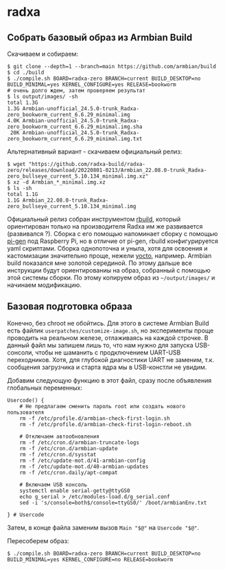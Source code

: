 # radxa

## Собрать базовый образ из Armbian Build

Скачиваем и собираем:

~~~
$ git clone --depth=1 --branch=main https://github.com/armbian/build
$ cd ./build
$ ./compile.sh BOARD=radxa-zero BRANCH=current BUILD_DESKTOP=no BUILD_MINIMAL=yes KERNEL_CONFIGURE=yes RELEASE=bookworm
# очень долго ждем, затем проверяем результат
$ ls output/images/ -sh
total 1.3G
1.3G Armbian-unofficial_24.5.0-trunk_Radxa-zero_bookworm_current_6.6.29_minimal.img
4.0K Armbian-unofficial_24.5.0-trunk_Radxa-zero_bookworm_current_6.6.29_minimal.img.sha
 20K Armbian-unofficial_24.5.0-trunk_Radxa-zero_bookworm_current_6.6.29_minimal.img.txt
~~~

Альтернативный вариант - скачиваем официальный релиз:

~~~
$ wget "https://github.com/radxa-build/radxa-zero/releases/download/20220801-0213/Armbian_22.08.0-trunk_Radxa-zero_bullseye_current_5.10.134_minimal.img.xz"
$ xz -d Armbian_*_minimal.img.xz
$ ls -sh
total 1.1G
1.1G Armbian_22.08.0-trunk_Radxa-zero_bullseye_current_5.10.134_minimal.img
~~~

Официальный релиз собран инструментом [rbuild](https://github.com/radxa-repo/rbuild), который ориентирован только на производителя Radxa им же развивается (развивался ?). Сборка с его помощью напоминает сборку с помощью [pi-gen](https://github.com/RPi-Distro/pi-gen) под Raspberry Pi, но в отличие от pi-gen, rbuild конфигурируется yaml скриптами. Сборка однопоточна и уныла, хотя для освоения и кастомизации значительно проще, нежели [yocto](https://wiki.radxa.com/Yocto-layer-for-radxa-boards), например. Armbian build показался мне золотой серединой. По этому дальше все инструкции будут ориентированиы на образ, собранный с помощью этой системы сборки. По этому копируем образ из `~/output/images/` и начинаем модификацию.

## Базовая подготовка образа

Конечно, без chroot не обойтись. Для этого в системе Armbian Build есть файлик `userpatches/customize-image.sh`, но эксперименты проще проводить на реальном железе, отлаживаясь на каждой строчке. В данный файл мы запишем лишь то, что нам нужно для запуска USB-сонсоли, чтобы не шаманить с продключением UART-USB переходников. Хотя, для глубокой диагностики UART не заменим, т.к. сообщения загрузчика и старта ядра мы в USB-констли не увидим.

Добавим следующую функцию в этот файл, сразу после объявления глобальных переменных:

~~~
Usercode() {
	# Не предлагаем сменить пароль root или создать нового пользователя
	rm -f /etc/profile.d/armbian-check-first-login.sh
    rm -f /etc/profile.d/armbian-check-first-login-reboot.sh

	# Отключаем автообновления
	rm -f /etc/cron.d/armbian-truncate-logs
	rm -f /etc/cron.d/armbian-update
	rm -f /etc/cron.d/sysstat
	rm -f /etc/update-mot.d/41-armbian-config
	rm -f /etc/update-mot.d/40-armbian-updates
	rm -f /etc/cron.daily/apt-compat

	# Включаем USB консоль
	systemctl enable serial-getty@ttyGS0
	echo g_serial > /etc/modules-load.d/g_serial.conf
	sed -i 's/console=both$/console=ttyGS0/' /boot/armbianEnv.txt

} # Usercode
~~~

Затем, в конце файла заменим вызов `Main "$@"` на `Usercode "$@"`.

Пересоберем образ:

~~~
$ ./compile.sh BOARD=radxa-zero BRANCH=current BUILD_DESKTOP=no BUILD_MINIMAL=yes KERNEL_CONFIGURE=no RELEASE=bookworm
~~~
